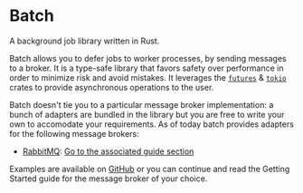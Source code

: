 # Batch

A background job library written in Rust.

Batch allows you to defer jobs to worker processes, by sending messages to a broker. It is a type-safe library that favors safety over performance in order to minimize risk and avoid mistakes. It leverages the [`futures`] & [`tokio`] crates to provide asynchronous operations to the user.

Batch doesn't tie you to a particular message broker implementation: a bunch of adapters are bundled in the library but you are free to write your own to accomodate your requirements. As of today batch provides adapters for the following message brokers:

* [RabbitMQ]: [Go to the associated guide section](./rabbitmq/index.html)

Examples are available on [GitHub][examples] or you can continue and read the Getting Started guide for the message broker of your choice.


[`futures`]: https://crates.io/crates/futures
[`tokio`]: https://crates.io/crates/tokio
[RabbitMQ]: https://www.rabbitmq.com/
[Faktory]: https://contribsys.com/faktory/
[Amazon SQS]: https://aws.amazon.com/sqs/
[examples]: https://github.com/kureuil/batch-rs/tree/master/batch/examples
